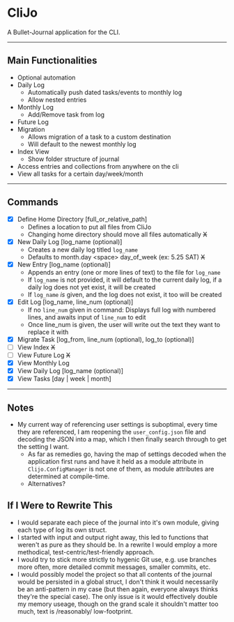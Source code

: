 # CliJo

A Bullet-Journal application for the CLI.

***

## Main Functionalities

- Optional automation
- Daily Log
  - Automatically push dated tasks/events to monthly log
  - Allow nested entries
- Monthly Log
  - Add/Remove task from log
- Future Log
- Migration
  - Allows migration of a task to a custom destination
  - Will default to the newest monthly log
- Index View
  - Show folder structure of journal
- Access entries and collections from anywhere on the cli
- View all tasks for a certain day/week/month

***

## Commands

- [x] Define Home Directory \[full_or_relative_path\]
  - Defines a location to put all files from CliJo
  - Changing home directory should move all files automatically ~~X~~
- [x] New Daily Log \[log_name (optional)\]
  - Creates a new daily log titled `log_name`
  - Defaults to month.day \<space\> day_of_week (ex: 5.25 SAT) ~~X~~
- [x] New Entry \[log_name (optional)\]
  - Appends an entry (one or more lines of text) to the file for `log_name`
  - If `log_name` is not provided, it will default to the current daily log, if a daily log does not yet exist, it will be created
  - If `log_name` *is* given, and the log does not exist, it too will be created
- [x] Edit Log \[log_name, line_num (optional)\]
  - If no `line_num` given in command: Displays full log with numbered lines, and awaits input of `line_num` to edit
  - Once line_num is given, the user will write out the text they want to replace it with
- [x] Migrate Task \[log_from, line_num (optional), log_to (optional)\]
- [ ] View Index ~~X~~
- [ ] View Future Log ~~X~~
- [x] View Monthly Log
- [x] View Daily Log \[log_name (optional)\]
- [x] View Tasks \[day | week | month\]

***

## Notes

- My current way of referencing user settings is suboptimal, every time they are referenced, I am reopening the `user_config.json` file and decoding the JSON into a map, which I then finally search through to get the setting I want.
  - As far as remedies go, having the map of settings decoded when the application first runs and have it held as a module attribute in `Clijo.ConfigManager` is not one of them, as module attributes are determined at compile-time.
  - Alternatives?

## If I Were to Rewrite This

- I would separate each piece of the journal into it's own module, giving
  each type of log its own struct.
- I started with input and output right away, this led to functions that 
  weren't as pure as they should be. In a rewrite I would employ a more 
  methodical, test-centric/test-friendly approach.
- I would try to stick more strictly to hygenic Git use, e.g. use branches
  more often, more detailed commit messages, smaller commits, etc.
- I would possibly model the project so that all contents of the journal would
  be persisted in a global struct, I don't think it would necessarily be an
  anti-pattern in my case (but then again, everyone always thinks they're the 
  special case). The only issue is it would effectively double my memory useage, 
  though on the grand scale it shouldn't matter too much, text is /reasonably/ 
  low-footprint.
